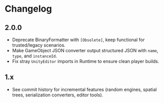 # Changelog

## 2.0.0

- Deprecate BinaryFormatter with `[Obsolete]`, keep functional for trusted/legacy scenarios.
- Make GameObject JSON converter output structured JSON with `name`, `type`, and `instanceId`.
- Fix stray `UnityEditor` imports in Runtime to ensure clean player builds.

## 1.x

- See commit history for incremental features (random engines, spatial trees, serialization converters, editor tools).
